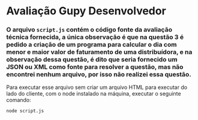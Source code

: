 # Avaliação Gupy Desenvolvedor
### O arquivo `script.js` contém o código fonte da avaliação técnica fornecida, a única observação é que na questão 3 é pedido a criação de um programa para calcular o dia com menor e maior valor de faturamento de uma distribuídora, e na observação dessa questão, é dito que seria fornecido um JSON ou XML como fonte para resolver a questão, mas não encontrei nenhum arquivo, por isso não realizei essa questão.

Para executar esse arquivo sem criar um arquivo HTML para executar do lado do cliente, com o node instalado na máquina, executar o seguinte comando:
```bash
node script.js